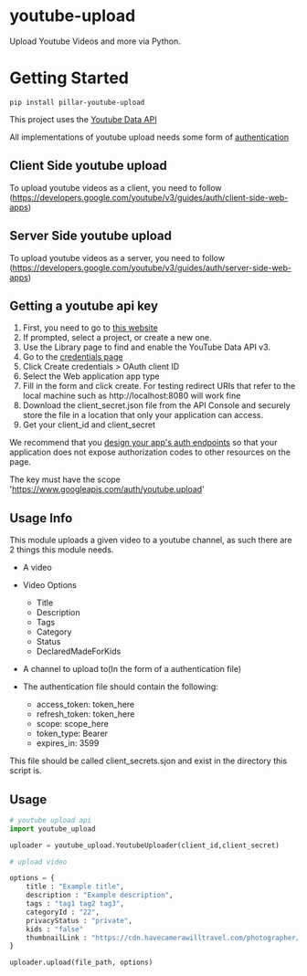 # youtube-upload
Upload Youtube Videos and more via Python.

# Getting Started
`pip install pillar-youtube-upload`

This project uses the [Youtube Data API](https://developers.google.com/youtube/v3/docs/videos/insert)

All implementations of youtube upload needs some form of [authentication](https://developers.google.com/youtube/v3/guides/authentication)

## Client Side youtube upload
To upload youtube videos as a client, you need to follow (https://developers.google.com/youtube/v3/guides/auth/client-side-web-apps)


## Server Side youtube upload
To upload youtube videos as a server, you need to follow (https://developers.google.com/youtube/v3/guides/auth/server-side-web-apps)


## Getting a youtube api key
1. First, you need to go to [this website](https://console.developers.google.com/apis/library)
2. If prompted, select a project, or create a new one.
3. Use the Library page to find and enable the YouTube Data API v3. 
4. Go to the [credentials page](https://console.developers.google.com/apis/credentials)
5. Click Create credentials > OAuth client ID
6. Select the Web application app type
7. Fill in the form and click create. For testing redirect URIs that refer to the local machine such as http://localhost:8080 will work fine
8. Download the client_secret.json file from the API Console and securely store the file in a location that only your application can access.
8. Get your client_id and client_secret

We recommend that you [design your app's auth endpoints](https://developers.google.com/youtube/v3/guides/auth/server-side-web-apps#protectauthcode) so that your application does not expose authorization codes to other resources on the page.

The key must have the scope 'https://www.googleapis.com/auth/youtube.upload'


## Usage Info

This module uploads a given video to a youtube channel, as such there are 2 things this module needs. 
- A video
- Video Options
  - Title
  - Description
  - Tags
  - Category
  - Status
  - DeclaredMadeForKids
  
- A channel to upload to(In the form of a authentication file)

- The authentication file should contain the following:
  - access_token: token_here
  - refresh_token: token_here
  - scope: scope_here
  - token_type: Bearer
  - expires_in: 3599

This file should be called client_secrets.sjon and exist in the directory this script is.

## Usage

```python
# youtube upload api
import youtube_upload

uploader = youtube_upload.YoutubeUploader(client_id,client_secret)
```

```python
# upload video

options = {
    title : "Example title",
    description : "Example description",
    tags : "tag1 tag2 tag3",
    categoryId : "22",
    privacyStatus : "private",
    kids : "false"
    thumbnailLink : "https://cdn.havecamerawilltravel.com/photographer/files/2020/01/youtube-logo-new-1068x510.jpg"
}

uploader.upload(file_path, options) 
```

